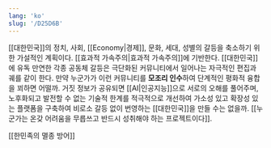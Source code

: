 ```yaml
---
lang: 'ko'
slug: '/D25D6B'
---
```


[[대한민국]]의 정치, 사회, [[Economy|경제]], 문화, 세대, 성별의 갈등을 축소하기 위한 가설적인 계획이다.
[[효과적 가속주의|효과적 가속주의]]에 기반한다.
[[대한민국]]에 유독 만연한 각종 공동체 갈등은 극단화된 커뮤니티에서 일어나는 자극적인 편집과 궤를 같이 한다.
만약 누군가가 이런 커뮤니티를 **모조리 인수**하여 단계적인 평화적 융합을 꾀하면 어떨까.
거짓 정보가 공유되면 [[AI|인공지능]]으로 서로의 오해를 풀어주며,
노후화되고 발전할 수 없는 기술적 한계를 적극적으로 개선하여
가소성 있고 확장성 있는 플랫폼을 구축하여
비로소 갈등 없이 번영하는 [[대한민국]]을 만들 수는 없을까.
[[누군가는 온갖 어려움을 무릅쓰고 반드시 성취해야 하는 프로젝트이다]].

[[한민족의 멸종 방어]]

